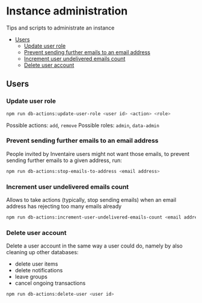 # Instance administration
Tips and scripts to administrate an instance

<!-- START doctoc generated TOC please keep comment here to allow auto update -->
<!-- DON'T EDIT THIS SECTION, INSTEAD RE-RUN doctoc TO UPDATE -->


- [Users](#users)
  - [Update user role](#update-user-role)
  - [Prevent sending further emails to an email address](#prevent-sending-further-emails-to-an-email-address)
  - [Increment user undelivered emails count](#increment-user-undelivered-emails-count)
  - [Delete user account](#delete-user-account)

<!-- END doctoc generated TOC please keep comment here to allow auto update -->

## Users
### Update user role
```sh
npm run db-actions:update-user-role <user id> <action> <role>
```

Possible actions: `add`, `remove`
Possible roles: `admin`, `data-admin`

### Prevent sending further emails to an email address
People invited by Inventaire users might not want those emails, to prevent sending further emails to a given address, run:
```sh
npm run db-actions:stop-emails-to-address <email address>
```

### Increment user undelivered emails count
Allows to take actions (typically, stop sending emails) when an email address has rejecting too many emails already
```sh
npm run db-actions:increment-user-undelivered-emails-count <email address>
```

### Delete user account
Delete a user account in the same way a user could do, namely by also cleaning up other databases:
* delete user items
* delete notifications
* leave groups
* cancel ongoing transactions
```sh
npm run db-actions:delete-user <user id>
```
